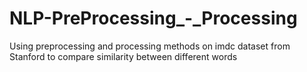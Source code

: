 # NLP-PreProcessing_-_Processing
Using preprocessing and processing methods on imdc dataset from Stanford to compare similarity between different words
